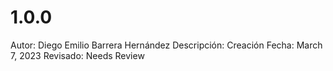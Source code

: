 # 1.0.0

Autor: Diego Emilio Barrera Hernández
Descripción: Creación
Fecha: March 7, 2023
Revisado: Needs Review